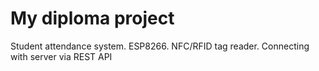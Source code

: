 # My diploma project
Student attendance system. ESP8266. NFC/RFID tag reader. Connecting with server via REST API

